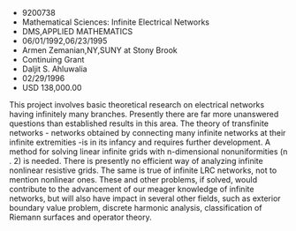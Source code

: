 
* 9200738
* Mathematical Sciences: Infinite Electrical Networks
* DMS,APPLIED MATHEMATICS
* 06/01/1992,06/23/1995
* Armen Zemanian,NY,SUNY at Stony Brook
* Continuing Grant
* Daljit S. Ahluwalia
* 02/29/1996
* USD 138,000.00

This project involves basic theoretical research on electrical networks having
infinitely many branches. Presently there are far more unanswered questions than
established results in this area. The theory of transfinite networks - networks
obtained by connecting many infinite networks at their infinite extremities -is
in its infancy and requires further development. A method for solving linear
infinite grids with n-dimensional nonuniformities (n . 2) is needed. There is
presently no efficient way of analyzing infinite nonlinear resistive grids. The
same is true of infinite LRC networks, not to mention nonlinear ones. These and
other problems, if solved, would contribute to the advancement of our meager
knowledge of infinite networks, but will also have impact in several other
fields, such as exterior boundary value problem, discrete harmonic analysis,
classification of Riemann surfaces and operator theory.
